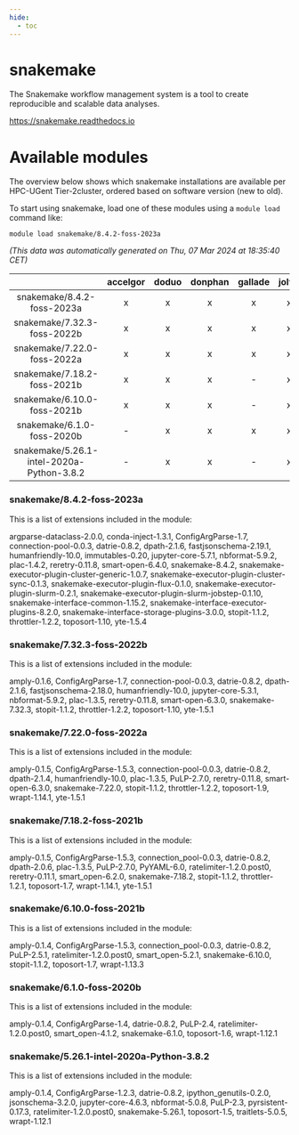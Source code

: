 ```yaml
---
hide:
  - toc
---
```


snakemake
=========


The Snakemake workflow management system is a tool to create reproducible and scalable data analyses.

https://snakemake.readthedocs.io
# Available modules


The overview below shows which snakemake installations are available per HPC-UGent Tier-2cluster, ordered based on software version (new to old).

To start using snakemake, load one of these modules using a `module load` command like:

```shell
module load snakemake/8.4.2-foss-2023a
```

*(This data was automatically generated on Thu, 07 Mar 2024 at 18:35:40 CET)*  

| |accelgor|doduo|donphan|gallade|joltik|skitty|
| :---: | :---: | :---: | :---: | :---: | :---: | :---: |
|snakemake/8.4.2-foss-2023a|x|x|x|x|x|x|
|snakemake/7.32.3-foss-2022b|x|x|x|x|x|x|
|snakemake/7.22.0-foss-2022a|x|x|x|x|x|x|
|snakemake/7.18.2-foss-2021b|x|x|x|-|x|x|
|snakemake/6.10.0-foss-2021b|x|x|x|-|x|x|
|snakemake/6.1.0-foss-2020b|-|x|x|x|x|x|
|snakemake/5.26.1-intel-2020a-Python-3.8.2|-|x|x|-|x|x|


### snakemake/8.4.2-foss-2023a

This is a list of extensions included in the module:

argparse-dataclass-2.0.0, conda-inject-1.3.1, ConfigArgParse-1.7, connection-pool-0.0.3, datrie-0.8.2, dpath-2.1.6, fastjsonschema-2.19.1, humanfriendly-10.0, immutables-0.20, jupyter-core-5.7.1, nbformat-5.9.2, plac-1.4.2, reretry-0.11.8, smart-open-6.4.0, snakemake-8.4.2, snakemake-executor-plugin-cluster-generic-1.0.7, snakemake-executor-plugin-cluster-sync-0.1.3, snakemake-executor-plugin-flux-0.1.0, snakemake-executor-plugin-slurm-0.2.1, snakemake-executor-plugin-slurm-jobstep-0.1.10, snakemake-interface-common-1.15.2, snakemake-interface-executor-plugins-8.2.0, snakemake-interface-storage-plugins-3.0.0, stopit-1.1.2, throttler-1.2.2, toposort-1.10, yte-1.5.4

### snakemake/7.32.3-foss-2022b

This is a list of extensions included in the module:

amply-0.1.6, ConfigArgParse-1.7, connection-pool-0.0.3, datrie-0.8.2, dpath-2.1.6, fastjsonschema-2.18.0, humanfriendly-10.0, jupyter-core-5.3.1, nbformat-5.9.2, plac-1.3.5, reretry-0.11.8, smart-open-6.3.0, snakemake-7.32.3, stopit-1.1.2, throttler-1.2.2, toposort-1.10, yte-1.5.1

### snakemake/7.22.0-foss-2022a

This is a list of extensions included in the module:

amply-0.1.5, ConfigArgParse-1.5.3, connection-pool-0.0.3, datrie-0.8.2, dpath-2.1.4, humanfriendly-10.0, plac-1.3.5, PuLP-2.7.0, reretry-0.11.8, smart-open-6.3.0, snakemake-7.22.0, stopit-1.1.2, throttler-1.2.2, toposort-1.9, wrapt-1.14.1, yte-1.5.1

### snakemake/7.18.2-foss-2021b

This is a list of extensions included in the module:

amply-0.1.5, ConfigArgParse-1.5.3, connection_pool-0.0.3, datrie-0.8.2, dpath-2.0.6, plac-1.3.5, PuLP-2.7.0, PyYAML-6.0, ratelimiter-1.2.0.post0, reretry-0.11.1, smart_open-6.2.0, snakemake-7.18.2, stopit-1.1.2, throttler-1.2.1, toposort-1.7, wrapt-1.14.1, yte-1.5.1

### snakemake/6.10.0-foss-2021b

This is a list of extensions included in the module:

amply-0.1.4, ConfigArgParse-1.5.3, connection_pool-0.0.3, datrie-0.8.2, PuLP-2.5.1, ratelimiter-1.2.0.post0, smart_open-5.2.1, snakemake-6.10.0, stopit-1.1.2, toposort-1.7, wrapt-1.13.3

### snakemake/6.1.0-foss-2020b

This is a list of extensions included in the module:

amply-0.1.4, ConfigArgParse-1.4, datrie-0.8.2, PuLP-2.4, ratelimiter-1.2.0.post0, smart_open-4.1.2, snakemake-6.1.0, toposort-1.6, wrapt-1.12.1

### snakemake/5.26.1-intel-2020a-Python-3.8.2

This is a list of extensions included in the module:

amply-0.1.4, ConfigArgParse-1.2.3, datrie-0.8.2, ipython_genutils-0.2.0, jsonschema-3.2.0, jupyter-core-4.6.3, nbformat-5.0.8, PuLP-2.3, pyrsistent-0.17.3, ratelimiter-1.2.0.post0, snakemake-5.26.1, toposort-1.5, traitlets-5.0.5, wrapt-1.12.1
